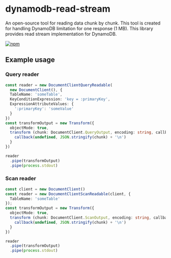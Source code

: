 # dynamodb-read-stream
An open-source tool for reading data chunk by chunk. 
This tool is created for handling DynamoDB limitation for one response (1 MB). 
This library provides read stream implementation for DynamoDB.

[![npm](https://img.shields.io/npm/v/dynamodb-read-stream.svg?style=flat-square)](https://www.npmjs.com/package/dynamodb-read-stream)

## Example usage

### Query reader
```typescript 
const reader = new DocumentClientQueryReadable(
  new DocumentClient(), {
  TableName: 'someTable',
  KeyConditionExpression: 'key = :primaryKey',
  ExpressionAttributeValues: {
    ':primaryKey': 'someValue'
  }
})
const transformOutput = new Transform({
  objectMode: true,
  transform (chunk: DocumentClient.QueryOutput, encoding: string, callback: (error?: Error, data?: any) => void): void {
    callback(undefined, JSON.stringify(chunk) + '\n')
  }
})

reader
  .pipe(transformOutput)
  .pipe(process.stdout)
```

### Scan reader
```typescript 
const client = new DocumentClient()
const reader = new DocumentClientScanReadable(client, {
  TableName: 'someTable'
});
const transformOutput = new Transform({
  objectMode: true,
  transform (chunk: DocumentClient.ScanOutput, encoding: string, callback: (error?: Error, data?: any) => void): void {
    callback(undefined, JSON.stringify(chunk) + '\n')
  }
})

reader
  .pipe(transformOutput)
  .pipe(process.stdout)
```
